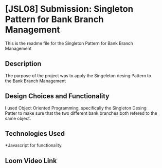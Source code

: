 # [JSL08] Submission: Singleton Pattern for Bank Branch Management

This is the readme file for the Singleton Pattern for Bank Branch Management

## Description

The purpose of the project was to apply the Singeleton desing Pattern to the Bank Branch Management

## Design Choices and Functionality

I used Object Oriented Programming, specifically the Singleton Desing Patter to make sure that the two different bank branches both refered to the same object.

## Technologies Used

\*Javascript for functionality.

## Loom Video Link
